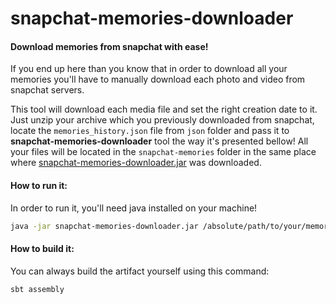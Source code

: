 # snapchat-memories-downloader

#### Download memories from snapchat with ease!

If you end up here than you know that in order to download all your memories you'll have to 
manually download each photo and video from snapchat servers.

This tool will download each media file and set the right creation date to it.
Just unzip your archive which you previously downloaded from snapchat, locate the 
`memories_history.json` file from `json` folder and pass it to **snapchat-memories-downloader** 
tool the way it's presented bellow! All your files will be located in the `snapchat-memories` 
folder in the same place where [snapchat-memories-downloader.jar](https://github.com/cipriansofronia/snapchat-memories-downloader/releases/download/v0.1.1/snapchat-memories-downloader-assembly-0.1.1.jar) was downloaded.

#### How to run it:
In order to run it, you'll need java installed on your machine!
```bash
java -jar snapchat-memories-downloader.jar /absolute/path/to/your/memories_history.json
```

#### How to build it:
You can always build the artifact yourself using this command: 
```bash
sbt assembly
```
